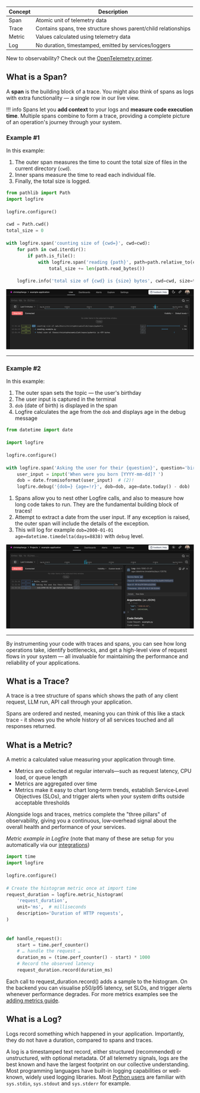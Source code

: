 | Concept   | Description  |
|-----------|--------------|
| Span | Atomic unit of telemetry data |
| Trace | Contains spans, tree structure shows parent/child relationships |
| Metric | Values calculated using telemetry data |
| Log | No duration, timestamped, emitted by services/loggers |

New to observability? Check out the [OpenTelemetry primer](https://opentelemetry.io/docs/concepts/observability-primer/). 

## What is a Span? 

A **span** is the building block of a trace. You might also think of spans as logs with extra functionality — a single row in our live view.

!!! info
    Spans let you **add context** to your logs and **measure code execution time**. Multiple spans combine to form a trace, providing a complete picture of an operation's journey through your system.

### Example #1

In this example:

1. The outer span measures the time to count the total size of files in the current directory (`cwd`).
2. Inner spans measure the time to read each individual file.
3. Finally, the total size is logged.

```py
from pathlib import Path
import logfire

logfire.configure()

cwd = Path.cwd()
total_size = 0

with logfire.span('counting size of {cwd=}', cwd=cwd):
    for path in cwd.iterdir():
        if path.is_file():
            with logfire.span('reading {path}', path=path.relative_to(cwd)):
                total_size += len(path.read_bytes())

    logfire.info('total size of {cwd} is {size} bytes', cwd=cwd, size=total_size)
```

![Counting size of loaded files screenshot](images/logfire-screenshot-first-steps-load-files.png)

---

### Example #2

In this example:

1. The outer span sets the topic — the user's birthday
2. The user input is captured in the terminal
3. `dob` (date of birth) is displayed in the span
3. Logfire calculates the age from the `dob` and displays age in the debug message

```py
from datetime import date

import logfire

logfire.configure()

with logfire.span('Asking the user for their {question}', question='birthday'):  # (1)!
    user_input = input('When were you born [YYYY-mm-dd]? ')
    dob = date.fromisoformat(user_input)  # (2)!
    logfire.debug('{dob=} {age=!r}', dob=dob, age=date.today() - dob)  # (3)!
```

1. Spans allow you to nest other Logfire calls, and also to measure how long code takes to run. They are the fundamental building block of traces!
2. Attempt to extract a date from the user input. If any exception is raised, the outer span will include the details of the exception.
3. This will log for example `dob=2000-01-01 age=datetime.timedelta(days=8838)` with `debug` level.

![Logfire hello world screenshot](images/index/logfire-screenshot-hello-world-age.png)

---

By instrumenting your code with traces and spans, you can see how long operations take, identify bottlenecks,
and get a high-level view of request flows in your system — all invaluable for maintaining the performance and
reliability of your applications.

## What is a Trace?

A trace is a tree structure of spans which shows the path of any client request, LLM run, API call through your application. 

Spans are ordered and nested, meaning you can think of this like a stack trace - it shows you the whole history of all services touched and all responses returned. 


## What is a Metric?

A metric a calculated value measuring your application through time.

- Metrics are collected at regular intervals—such as request latency, CPU load, or queue length
- Metrics are aggregated over time
- Metrics make it easy to chart long‑term trends, establish Service‑Level Objectives (SLOs), and trigger alerts when your system drifts outside acceptable thresholds 

Alongside logs and traces, metrics complete the "three pillars" of observability, giving you a continuous,
low‑overhead signal about the overall health and performance of your services.


*Metric example in Logfire* (note that many of these are setup for you automatically via our [integrations](integrations/index.md))
```python
import time
import logfire

logfire.configure()

# Create the histogram metric once at import time
request_duration = logfire.metric_histogram(
    'request_duration',
    unit='ms',  # milliseconds
    description='Duration of HTTP requests',
)


def handle_request():
    start = time.perf_counter()
    # … handle the request …
    duration_ms = (time.perf_counter() - start) * 1000
    # Record the observed latency
    request_duration.record(duration_ms)
```

Each call to request_duration.record() adds a sample to the histogram. On the backend you can visualise
p50/p95 latency, set SLOs, and trigger alerts whenever performance degrades. For more metrics examples
see the [adding metrics guide](guides/onboarding-checklist/add-metrics.md).

## What is a Log?

Logs record something which happened in your application. Importantly, they do not have a duration, compared to spans and traces. 

A log is a timestamped text record, either structured (recommended) or unstructured, with optional metadata. Of all telemetry signals, logs are the best known and have the largest footprint on our collective understanding. Most programming languages have built-in logging capabilities or well-known, widely used logging libraries. Most [Python users](https://docs.python.org/3/library/sys.html#sys.stdin) are familiar with `sys.stdin`, `sys.stdout` and `sys.stderr` for example.

